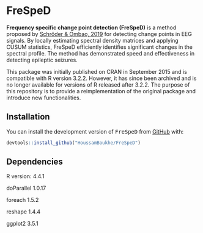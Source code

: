 # FreSpeD

**Frequency specific change point detection (FreSpeD)** is a method proposed by [Schröder & Ombao, 2019](https://doi.org/10.1080/01621459.2018.1476238) for detecting change points in EEG signals. By locally estimating spectral density matrices and applying CUSUM statistics, FreSpeD efficiently identifies significant changes in the spectral profile. The method has demonstrated speed and effectiveness in detecting epileptic seizures.

This package was initially published on CRAN in September 2015 and is compatible with R version 3.2.2. However, it has since been archived and is no longer available for versions of R released after 3.2.2. The purpose of this repository is to provide a reimplementation of the original package and introduce new functionalities.


## Installation

You can install the development version of <tt>FreSpeD</tt> from
[GitHub](https://github.com) with:

``` r
devtools::install_github("HoussamBoukhe/FreSpeD")
```

## Dependencies
R version: 4.4.1

doParallel 1.0.17

foreach 1.5.2

reshape 1.4.4

ggplot2 3.5.1
